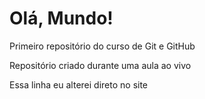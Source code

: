 # Olá, Mundo!
 Primeiro repositório do curso de Git e GitHub

Repositório criado durante uma aula ao vivo

Essa linha eu alterei direto no site
